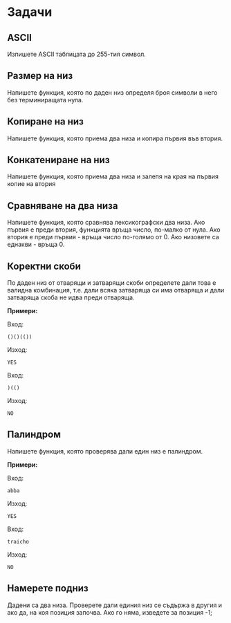 # Задачи
## ASCII

Изпишете ASCII таблицата до 255-тия символ.

## Размер на низ

Напишете функция, която по даден низ определя броя символи в него без терминиращата нула.

## Копиране на низ

Напишете функция, която приема два низа и копира първия във втория.

## Конкатениране на низ

Напишете функция, която приема два низа и залепя на края на първия копие на втория

## Сравняване на два низа

Напишете функция, която сравнява лексикографски два низа. Ако първия е преди втория, функцията връща число, по-малко от нула. Ако втория е преди първия - връща число по-голямо от 0. Ако низовете са еднакви - връща 0.

## Коректни скоби

По даден низ от отварящи и затварящи скоби определете дали това е валидна комбинация, т.е. дали всяка затваряща си има отваряща и дали затваряща скоба не идва преди отваряща.

**Примери:**

Вход:

	()()(())

Изход:

	YES

Вход:

	)(()

Изход:

	NO

## Палиндром

Напишете функция, която проверява дали един низ е палиндром.

**Примери:**

Вход: 

	abba

Изход:

	YES

Вход:

	traicho

Изход:

	NO

## Намерете подниз

Дадени са два низа. Проверете дали единия низ се съдържа в другия и ако да, на коя позиция започва. Ако го няма, изведете за позиция -1;